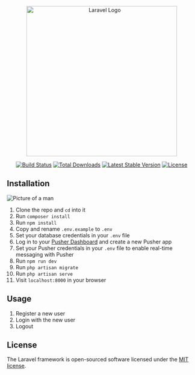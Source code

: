 <p align="center"><a href="https://laravel.com" target="_blank"><img src="https://raw.githubusercontent.com/laravel/art/master/logo-lockup/5%20SVG/2%20CMYK/1%20Full%20Color/laravel-logolockup-cmyk-red.svg" width="400" alt="Laravel Logo"></a></p>

<p align="center">
<a href="https://github.com/laravel/framework/actions"><img src="https://github.com/laravel/framework/workflows/tests/badge.svg" alt="Build Status"></a>
<a href="https://packagist.org/packages/laravel/framework"><img src="https://img.shields.io/packagist/dt/laravel/framework" alt="Total Downloads"></a>
<a href="https://packagist.org/packages/laravel/framework"><img src="https://img.shields.io/packagist/v/laravel/framework" alt="Latest Stable Version"></a>
<a href="https://packagist.org/packages/laravel/framework"><img src="https://img.shields.io/packagist/l/laravel/framework" alt="License"></a>
</p>

## Installation

<img src="https://github.com/uhrzel/muslim-affairs-information-system/blob/main/public/img/landing.png" alt="Picture of a man">

1. Clone the repo and `cd` into it
2. Run `composer install`
3. Run `npm install`
4. Copy and rename `.env.example` to `.env`
5. Set your database credentials in your `.env` file
6. Log in to your <a href="https://dashboard.pusher.com/">Pusher Dashboard</a> and create a new Pusher app
7. Set your Pusher credentials in your `.env` file to enable real-time messaging with Pusher
8. Run `npm run dev`
9. Run `php artisan migrate`
10. Run `php artisan serve`
11. Visit `localhost:8000` in your browser

## Usage

1. Register a new user
2. Login with the new user
3. Logout

## License

The Laravel framework is open-sourced software licensed under the [MIT license](https://opensource.org/licenses/MIT).
